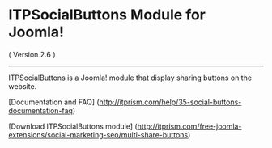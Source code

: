 ITPSocialButtons Module for Joomla! 
==========================
( Version 2.6 )
- - -

ITPSocialButtons is a Joomla! module that display sharing buttons on the website.

[Documentation and FAQ] (http://itprism.com/help/35-social-buttons-documentation-faq)

[Download ITPSocialButtons module] (http://itprism.com/free-joomla-extensions/social-marketing-seo/multi-share-buttons)